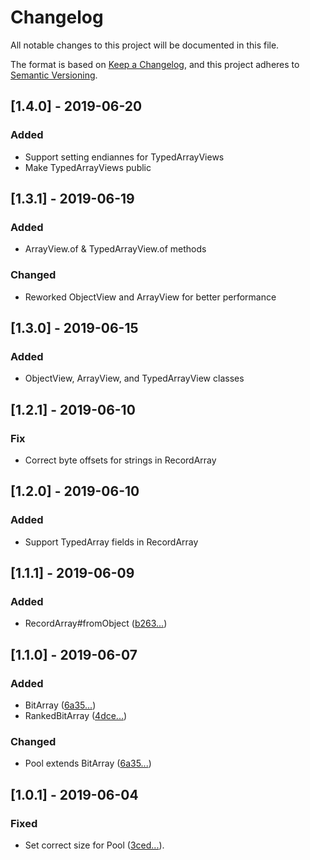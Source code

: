 # Changelog
All notable changes to this project will be documented in this file.

The format is based on [Keep a Changelog](https://keepachangelog.com/en/1.0.0/),
and this project adheres to [Semantic Versioning](https://semver.org/spec/v2.0.0.html).

## [1.4.0] - 2019-06-20
### Added
- Support setting endiannes for TypedArrayViews
- Make TypedArrayViews public

## [1.3.1] - 2019-06-19
### Added
- ArrayView.of & TypedArrayView.of methods

### Changed
- Reworked ObjectView and ArrayView for better performance

## [1.3.0] - 2019-06-15
### Added
- ObjectView, ArrayView, and TypedArrayView classes

## [1.2.1] - 2019-06-10
### Fix
- Correct byte offsets for strings in RecordArray

## [1.2.0] - 2019-06-10
### Added
- Support TypedArray fields in RecordArray

## [1.1.1] - 2019-06-09
### Added
- RecordArray#fromObject ([b263...](https://github.com/zandaqo/structurae/commit/b263dc7503343a9114233e0a0ce027d6504d97cf))

## [1.1.0] - 2019-06-07
### Added
- BitArray ([6a35...](https://github.com/zandaqo/structurae/commit/6a35378c32810f024de18236a9f2dc63f45c805f))
- RankedBitArray ([4dce...](https://github.com/zandaqo/structurae/commit/4dce705e469f78bbdd1ac355876eaade0f131090))

### Changed
- Pool extends BitArray ([6a35...](https://github.com/zandaqo/structurae/commit/6a35378c32810f024de18236a9f2dc63f45c805f))

## [1.0.1] - 2019-06-04
### Fixed
- Set correct size for Pool ([3ced...](https://github.com/zandaqo/structurae/commit/3ced870d1d0accb645d1ad2734fdeb5eb9759fb0)).
